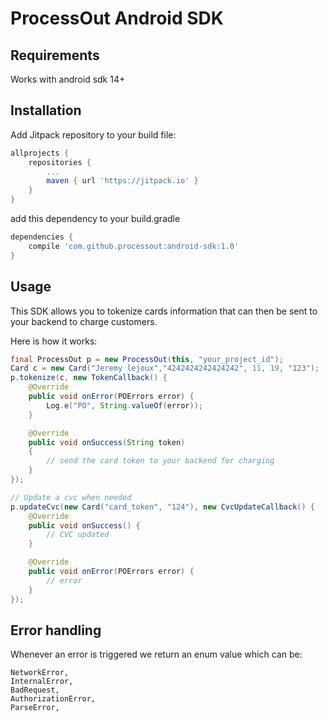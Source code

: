 # ProcessOut Android SDK


## Requirements
Works with android sdk 14+

## Installation

Add Jitpack repository to your build file:

```gradle
allprojects {
    repositories {
        ...
        maven { url 'https://jitpack.io' }
    }
}
```

add this dependency to your build.gradle
```gradle
dependencies {
    compile 'com.github.processout:android-sdk:1.0'
}
```

## Usage

This SDK allows you to tokenize cards information that can then be sent to your backend
to charge customers.

Here is how it works:

``` java
final ProcessOut p = new ProcessOut(this, "your_project_id");
Card c = new Card("Jeremy lejoux","4242424242424242", 11, 19, "123");
p.tokenize(c, new TokenCallback() {
    @Override
    public void onError(POErrors error) {
        Log.e("PO", String.valueOf(error));
    }

    @Override
    public void onSuccess(String token)
    {
        // send the card token to your backend for charging
    }
});

// Update a cvc when needed
p.updateCvc(new Card("card_token", "124"), new CvcUpdateCallback() {
    @Override
    public void onSuccess() {
        // CVC updated
    }

    @Override
    public void onError(POErrors error) {
        // error
    }
});
```

## Error handling
Whenever an error is triggered we return an enum value which can be:

```
NetworkError,
InternalError,
BadRequest,
AuthorizationError,
ParseError,
```

